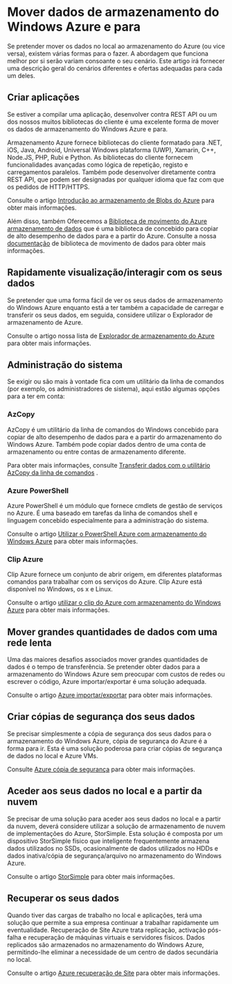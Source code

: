 <properties
    pageTitle="Mover dados de e a partir do armazenamento Azure | Microsoft Azure"
    description="Este artigo fornece uma descrição geral dos diferentes métodos para mover dados de armazenamento do Windows Azure e para."
    services="storage"
    documentationCenter=""
    authors="micurd"
    manager="jahogg"
    editor="tysonn"/>

<tags
    ms.service="storage"
    ms.workload="storage"
    ms.tgt_pltfrm="na"
    ms.devlang="na"
    ms.topic="article"
    ms.date="09/21/2016"
    ms.author="micurd"/>

# <a name="moving-data-to-and-from-azure-storage"></a>Mover dados de armazenamento do Windows Azure e para

Se pretender mover os dados no local ao armazenamento do Azure (ou vice versa), existem várias formas para o fazer. A abordagem que funciona melhor por si serão variam consoante o seu cenário. Este artigo irá fornecer uma descrição geral do cenários diferentes e ofertas adequadas para cada um deles.

## <a name="building-applications"></a>Criar aplicações

Se estiver a compilar uma aplicação, desenvolver contra REST API ou um dos nossos muitos bibliotecas do cliente é uma excelente forma de mover os dados de armazenamento do Windows Azure e para.

Armazenamento Azure fornece bibliotecas do cliente formatado para .NET, iOS, Java, Android, Universal Windows plataforma (UWP), Xamarin, C++, Node.JS, PHP, Rubi e Python. As bibliotecas do cliente fornecem funcionalidades avançadas como lógica de repetição, registo e carregamentos paralelos. Também pode desenvolver diretamente contra REST API, que podem ser designadas por qualquer idioma que faz com que os pedidos de HTTP/HTTPS.

Consulte o artigo [Introdução ao armazenamento de Blobs do Azure](storage-dotnet-how-to-use-blobs.md) para obter mais informações.

Além disso, também Oferecemos a [Biblioteca de movimento do Azure armazenamento de dados](https://www.nuget.org/packages/Microsoft.Azure.Storage.DataMovement) que é uma biblioteca de concebido para copiar de alto desempenho de dados para e a partir do Azure. Consulte a nossa [documentação](https://github.com/Azure/azure-storage-net-data-movement) de biblioteca de movimento de dados para obter mais informações. 

## <a name="quickly-viewinginteracting-with-your-data"></a>Rapidamente visualização/interagir com os seus dados

Se pretender que uma forma fácil de ver os seus dados de armazenamento do Windows Azure enquanto está a ter também a capacidade de carregar e transferir os seus dados, em seguida, considere utilizar o Explorador de armazenamento de Azure.

Consulte o artigo nossa lista de [Explorador de armazenamento do Azure](storage-explorers.md) para obter mais informações.

## <a name="system-administration"></a>Administração do sistema

Se exigir ou são mais à vontade fica com um utilitário da linha de comandos (por exemplo, os administradores de sistema), aqui estão algumas opções para a ter em conta:

### <a name="azcopy"></a>AzCopy

AzCopy é um utilitário da linha de comandos do Windows concebido para copiar de alto desempenho de dados para e a partir do armazenamento do Windows Azure. Também pode copiar dados dentro de uma conta de armazenamento ou entre contas de armazenamento diferente.

Para obter mais informações, consulte [Transferir dados com o utilitário AzCopy da linha de comandos](storage-use-azcopy.md) .

### <a name="azure-powershell"></a>Azure PowerShell

Azure PowerShell é um módulo que fornece cmdlets de gestão de serviços no Azure. É uma baseado em tarefas da linha de comandos shell e linguagem concebido especialmente para a administração do sistema.

Consulte o artigo [Utilizar o PowerShell Azure com armazenamento do Windows Azure](storage-powershell-guide-full.md) para obter mais informações.

### <a name="azure-cli"></a>Clip Azure

Clip Azure fornece um conjunto de abrir origem, em diferentes plataformas comandos para trabalhar com os serviços do Azure. Clip Azure está disponível no Windows, os x e Linux.

Consulte o artigo [utilizar o clip do Azure com armazenamento do Windows Azure](storage-azure-cli.md) para obter mais informações.

## <a name="moving-large-amounts-of-data-with-a-slow-network"></a>Mover grandes quantidades de dados com uma rede lenta

Uma das maiores desafios associados mover grandes quantidades de dados é o tempo de transferência. Se pretender obter dados para a armazenamento do Windows Azure sem preocupar com custos de redes ou escrever o código, Azure importar/exportar é uma solução adequada.

Consulte o artigo [Azure importar/exportar](storage-import-export-service.md) para obter mais informações.

## <a name="backing-up-your-data"></a>Criar cópias de segurança dos seus dados

Se precisar simplesmente a cópia de segurança dos seus dados para o armazenamento do Windows Azure, cópia de segurança do Azure é a forma para ir. Esta é uma solução poderosa para criar cópias de segurança de dados no local e Azure VMs.

Consulte [Azure cópia de segurança](../backup/backup-introduction-to-azure-backup.md) para obter mais informações.

## <a name="accessing-your-data-on-premises-and-from-the-cloud"></a>Aceder aos seus dados no local e a partir da nuvem

Se precisar de uma solução para aceder aos seus dados no local e a partir da nuvem, deverá considere utilizar a solução de armazenamento de nuvem de implementações do Azure, StorSimple. Esta solução é composta por um dispositivo StorSimple físico que inteligente frequentemente armazena dados utilizados no SSDs, ocasionalmente de dados utilizados no HDDs e dados inativa/cópia de segurança/arquivo no armazenamento do Windows Azure.

Consulte o artigo [StorSimple](../storsimple/storsimple-overview.md) para obter mais informações.

## <a name="recovering-your-data"></a>Recuperar os seus dados

Quando tiver das cargas de trabalho no local e aplicações, terá uma solução que permite a sua empresa continuar a trabalhar rapidamente um eventualidade. Recuperação de Site Azure trata replicação, activação pós-falha e recuperação de máquinas virtuais e servidores físicos. Dados replicados são armazenados no armazenamento do Windows Azure, permitindo-lhe eliminar a necessidade de um centro de dados secundária no local.

Consulte o artigo [Azure recuperação de Site](../site-recovery/site-recovery-overview.md) para obter mais informações.
